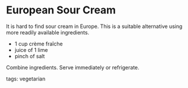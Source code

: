 European Sour Cream
===================

It is hard to find sour cream in Europe. This is a suitable alternative using more readily available ingredients.

* 1 cup crème fraîche
* juice of 1 lime
* pinch of salt

Combine ingredients. Serve immediately or refrigerate.

tags: vegetarian
